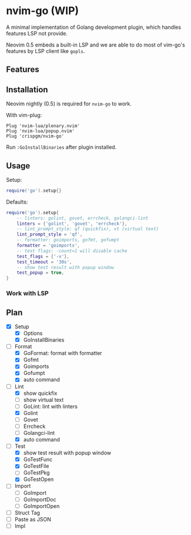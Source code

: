 # nvim-go (WIP)

A minimal implementation of Golang development plugin, which handles features LSP not provide.

Neovim 0.5 embeds a built-in LSP and we are able to do most of vim-go's features by LSP client like `gopls`.

## Features

## Installation

Neovim nightly (0.5) is required for `nvim-go` to work.

With vim-plug:
```viml
Plug 'nvim-lua/plenary.nvim'
Plug 'nvim-lua/popup.nvim'
Plug 'crispgm/nvim-go'
```

Run `:GoInstallBinaries` after plugin installed.

## Usage

Setup:
```lua
require('go').setup{}
```

Defaults:
```lua
require('go').setup{
    -- linters: golint, govet, errcheck, golangci-lint
    linters = {'golint', 'govet', 'errcheck'},
    -- lint_prompt_style: qf (quickfix), vt (virtual text)
    lint_prompt_style = 'qf',
    -- formatter: goimports, gofmt, gofumpt
    formatter = 'goimports',
    -- test flags: -count=1 will disable cache
    test_flags = {'-v'},
    test_timeout = '30s',
    -- show test result with popup window
    test_popup = true,
}
```

### Work with LSP

## Plan

- [x] Setup
  - [x] Options
  - [x] GoInstallBinaries
- [ ] Format
  - [x] GoFormat: format with formatter
  - [x] Gofmt
  - [x] Goimports
  - [x] Gofumpt
  - [x] auto command
- [ ] Lint
  - [x] show quickfix
  - [ ] show virtual text
  - [ ] GoLint: lint with linters
  - [x] Golint
  - [ ] Govet
  - [ ] Errcheck
  - [ ] Golangci-lint
  - [x] auto command
- [ ] Test
  - [x] show test result with popup window
  - [x] GoTestFunc
  - [x] GoTestFile
  - [ ] GoTestPkg
  - [x] GoTestOpen
- [ ] Import
  - [ ] GoImport
  - [ ] GoImportDoc
  - [ ] GoImportOpen
- [ ] Struct Tag
- [ ] Paste as JSON
- [ ] Impl
